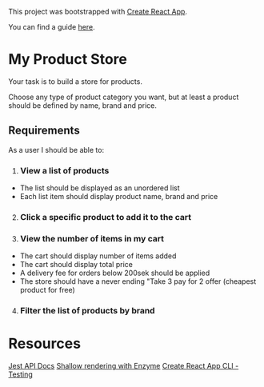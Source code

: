 This project was bootstrapped with [Create React App](https://github.com/facebookincubator/create-react-app).

You can find a guide [here](https://github.com/facebookincubator/create-react-app/blob/master/packages/react-scripts/template/README.md).

# My Product Store

Your task is to build a store for products.

Choose any type of product category you want, but at least a product should be defined by name, brand and price.

## Requirements 

As a user I should be able to:
1. ### View a list of products
  - The list should be displayed as an unordered list
  - Each list item should display product name, brand and price
2. ### Click a specific product to add it to the cart
3. ### View the number of items in my cart
  - The cart should display number of items added
  - The cart should display total price
  - A delivery fee for orders below 200sek should be applied
  - The store should have a never ending "Take 3 pay for 2 offer (cheapest product for free)
4. ### Filter the list of products by brand

# Resources
[Jest API Docs](https://facebook.github.io/jest/docs/en/api.html)
[Shallow rendering with Enzyme](https://github.com/airbnb/enzyme/blob/master/docs/api/shallow.md)
[Create React App CLI - Testing](https://github.com/facebookincubator/create-react-app/blob/master/packages/react-scripts/template/README.md#running-tests)